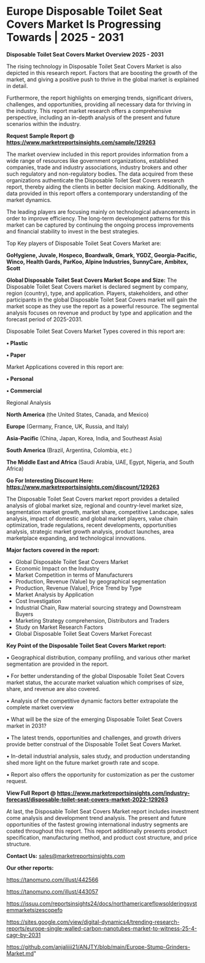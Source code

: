 # Europe Disposable Toilet Seat Covers Market Is Progressing Towards | 2025 - 2031

<Strong> Disposable Toilet Seat Covers Market Overview 2025 - 2031</strong>

The rising technology in Disposable Toilet Seat Covers Market is also depicted in this research report. Factors that are boosting the growth of the market, and giving a positive push to thrive in the global market is explained in detail.

Furthermore, the report highlights on emerging trends, significant drivers, challenges, and opportunities, providing all necessary data for thriving in the industry. This report market research offers a comprehensive perspective, including an in-depth analysis of the present and future scenarios within the industry.

<strong>Request Sample Report @ <a href=https://www.marketreportsinsights.com/sample/129263>https://www.marketreportsinsights.com/sample/129263</a></strong>

The market overview included in this report provides information from a wide range of resources like government organizations, established companies, trade and industry associations, industry brokers and other such regulatory and non-regulatory bodies. The data acquired from these organizations authenticate the Disposable Toilet Seat Covers research report, thereby aiding the clients in better decision making. Additionally, the data provided in this report offers a contemporary understanding of the market dynamics.

The leading players are focusing mainly on technological advancements in order to improve efficiency. The long-term development patterns for this market can be captured by continuing the ongoing process improvements and financial stability to invest in the best strategies.

Top Key players of Disposable Toilet Seat Covers Market are:

<strong>GoHygiene, Juvale, Hospeco, Boardwalk, Gmark, YGDZ, Georgia-Pacific, Winco, Health Gards, ParKoo, Alpine Industries, SunnyCare, Ambitex, Scott</strong>

<strong><b>Global Disposable Toilet Seat Covers Market Scope and Size:</b></strong>
The Disposable Toilet Seat Covers market is declared segment by company, region (country), type, and application. Players, stakeholders, and other participants in the global Disposable Toilet Seat Covers market will gain the market scope as they use the report as a powerful resource. The segmental analysis focuses on revenue and product by type and application and the forecast period of 2025-2031.

Disposable Toilet Seat Covers Market Types covered in this report are:

<strong>• Plastic

• Paper</strong>

Market Applications covered in this report are:

<strong>• Personal

• Commercial</strong> 

Regional Analysis

<strong>North America</strong> (the United States, Canada, and Mexico)

<strong>Europe</strong> (Germany, France, UK, Russia, and Italy)

<strong>Asia-Pacific</strong> (China, Japan, Korea, India, and Southeast Asia)

<strong>South America</strong> (Brazil, Argentina, Colombia, etc.)

<strong>The Middle East and Africa</strong> (Saudi Arabia, UAE, Egypt, Nigeria, and South Africa)

<strong>Go For Interesting Discount Here: <a href=https://www.marketreportsinsights.com/discount/129263>https://www.marketreportsinsights.com/discount/129263</a></strong>

The Disposable Toilet Seat Covers market report provides a detailed analysis of global market size, regional and country-level market size, segmentation market growth, market share, competitive Landscape, sales analysis, impact of domestic and global market players, value chain optimization, trade regulations, recent developments, opportunities analysis, strategic market growth analysis, product launches, area marketplace expanding, and technological innovations.

<strong><b>Major factors covered in the report:</b></strong>
<ul>
  <li>Global Disposable Toilet Seat Covers Market </li>
  <li>Economic Impact on the Industry</li>
  <li>Market Competition in terms of Manufacturers</li>
  <li>Production, Revenue (Value) by geographical segmentation</li>
  <li>Production, Revenue (Value), Price Trend by Type</li>
  <li>Market Analysis by Application</li>
  <li>Cost Investigation</li>
  <li>Industrial Chain, Raw material sourcing strategy and Downstream Buyers</li>
  <li>Marketing Strategy comprehension, Distributors and Traders</li>
  <li>Study on Market Research Factors</li>
  <li>Global Disposable Toilet Seat Covers Market Forecast</li>
</ul>

<strong><b>Key Point of the Disposable Toilet Seat Covers Market report:</b></strong>

• Geographical distribution, company profiling, and various other market segmentation are provided in the report.

• For better understanding of the global Disposable Toilet Seat Covers market status, the accurate market valuation which comprises of size, share, and revenue are also covered.

• Analysis of the competitive dynamic factors better extrapolate the complete market overview

• What will be the size of the emerging Disposable Toilet Seat Covers market in 2031?

• The latest trends, opportunities and challenges, and growth drivers provide better construal of the Disposable Toilet Seat Covers Market.

• In-detail industrial analysis, sales study, and production understanding shed more light on the future market growth rate and scope.

• Report also offers the opportunity for customization as per the customer request.

<strong><b>View Full Report @ <a href=https://www.marketreportsinsights.com/industry-forecast/disposable-toilet-seat-covers-market-2022-129263>https://www.marketreportsinsights.com/industry-forecast/disposable-toilet-seat-covers-market-2022-129263</a></b></strong>


At last, the Disposable Toilet Seat Covers Market report includes investment come analysis and development trend analysis. The present and future opportunities of the fastest growing international industry segments are coated throughout this report. This report additionally presents product specification, manufacturing method, and product cost structure, and price structure.

<strong>Contact Us:</strong>
sales@marketreportsinsights.com

<strong>Our other reports:</strong>

<a href=https://tanomuno.com/illust/442566>https://tanomuno.com/illust/442566</a>

<a href=https://tanomuno.com/illust/443057>https://tanomuno.com/illust/443057</a>

<a href=https://issuu.com/reportsinsights24/docs/northamericareflowsolderingsystemmarketsizescopefo>https://issuu.com/reportsinsights24/docs/northamericareflowsolderingsystemmarketsizescopefo</a>

<a href=https://sites.google.com/view/digital-dynamics4/trending-research-reports/europe-single-walled-carbon-nanotubes-market-to-witness-25-4-cagr-by-2031>https://sites.google.com/view/digital-dynamics4/trending-research-reports/europe-single-walled-carbon-nanotubes-market-to-witness-25-4-cagr-by-2031</a>

<a href=https://github.com/anjaliiii21/ANJTY/blob/main/Europe-Stump-Grinders-Market.md>https://github.com/anjaliiii21/ANJTY/blob/main/Europe-Stump-Grinders-Market.md</a>"
